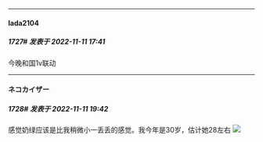 

*****

####  lada2104  
##### 1727#       发表于 2022-11-11 17:41

今晚和国1v联动



*****

####  ネコカイザー  
##### 1728#       发表于 2022-11-11 19:42

感觉奶绿应该是比我稍微小一丢丢的感觉。我今年是30岁，估计她28左右 <img src="https://static.saraba1st.com/image/smiley/face2017/067.png" referrerpolicy="no-referrer">

